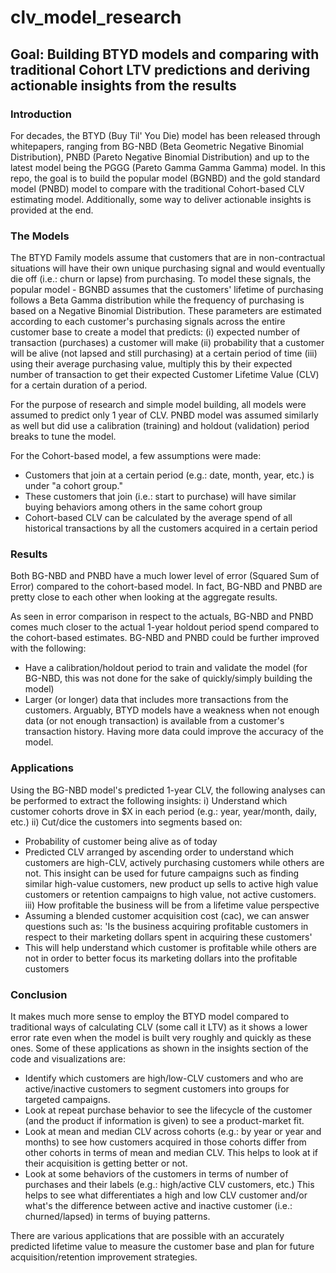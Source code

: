 # clv_model_research
## Goal: Building BTYD models and comparing with traditional Cohort LTV predictions and deriving actionable insights from the results

### Introduction
For decades, the BTYD (Buy Til' You Die) model has been released through whitepapers, ranging from BG-NBD (Beta Geometric Negative Binomial Distribution), PNBD (Pareto Negative Binomial Distribution) and up to the latest model being the PGGG (Pareto Gamma Gamma Gamma) model. In this repo, the goal is to build the popular model (BGNBD) and the gold standard model (PNBD) model to compare with the traditional Cohort-based CLV estimating model. Additionally, some way to deliver actionable insights is provided at the end.

### The Models
The BTYD Family models assume that customers that are in non-contractual situations will have their own unique purchasing signal and would eventually die off (i.e.: churn or lapse) from purchasing. To model these signals, the popular model - BGNBD assumes that the customers' lifetime of purchasing follows a Beta Gamma distribution while the frequency of purchasing is based on a Negative Binomial Distribution. These parameters are estimated according to each customer's purchasing signals across the entire customer base to create a model that predicts: 
  (i) expected number of transaction (purchases) a customer will make
  (ii) probability that a customer will be alive (not lapsed and still purchasing) at a certain period of time
  (iii) using their average purchasing value, multiply this by their expected number of transaction to get their expected Customer Lifetime Value (CLV) for a certain duration of a period. 
  
For the purpose of research and simple model building, all models were assumed to predict only 1 year of CLV. PNBD model was assumed similarly as well but did use a calibration (training) and holdout (validation) period breaks to tune the model. 

For the Cohort-based model, a few assumptions were made:
 - Customers that join at a certain period (e.g.: date, month, year, etc.) is under "a cohort group." 
 - These customers that join (i.e.: start to purchase) will have similar buying behaviors among others in the same cohort group
 - Cohort-based CLV can be calculated by the average spend of all historical transactions by all the customers acquired in a certain period

### Results
Both BG-NBD and PNBD have a much lower level of error (Squared Sum of Error) compared to the cohort-based model. In fact, BG-NBD and PNBD are pretty close to each other when looking at the aggregate results.

As seen in error comparison in respect to the actuals, BG-NBD and PNBD comes much closer to the actual 1-year holdout period spend compared to the cohort-based estimates. BG-NBD and PNBD could be further improved with the following:
 - Have a calibration/holdout period to train and validate the model (for BG-NBD, this was not done for the sake of quickly/simply building the model) 
 - Larger (or longer) data that includes more transactions from the customers. Arguably, BTYD models have a weakness when not enough data (or not enough transaction) is available from a customer's transaction history. Having more data could improve the accuracy of the model.

### Applications 
Using the BG-NBD model's predicted 1-year CLV, the following analyses can be performed to extract the following insights:
i) Understand which customer cohorts drove in $X in each period (e.g.: year, year/month, daily, etc.)
ii) Cut/dice the customers into segments based on:
  - Probability of customer being alive as of today 
  - Predicted CLV arranged by ascending order 
to understand which customers are high-CLV, actively purchasing customers while others are not. This insight can be used for future campaigns such as finding similar high-value customers, new product up sells to active high value customers or retention campaigns to high value, not active customers.
iii) How profitable the business will be from a lifetime value perspective
 - Assuming a blended customer acquisition cost (cac), we can answer questions such as: 'Is the business acquiring profitable customers in respect to their marketing dollars spent in acquiring these customers'
 - This will help understand which customer is profitable while others are not in order to better focus its marketing dollars into the profitable customers
 
### Conclusion
It makes much more sense to employ the BTYD model compared to traditional ways of calculating CLV (some call it LTV) as it shows a lower error rate even when the model is built very roughly and quickly as these ones. Some of these applications as shown in the insights section of the code and visualizations are:
 - Identify which customers are high/low-CLV customers and who are active/inactive customers to segment customers into groups for targeted campaigns.
 - Look at repeat purchase behavior to see the lifecycle of the customer (and the product if information is given) to see a product-market fit.
 - Look at mean and median CLV across cohorts (e.g.: by year or year and months) to see how customers acquired in those cohorts differ from other cohorts in terms of mean and median CLV. This helps to look at if their acquisition is getting better or not.
 - Look at some behaviors of the customers in terms of number of purchases and their labels (e.g.: high/active CLV customers, etc.) This helps to see what differentiates a high and low CLV customer and/or what's the difference between active and inactive customer (i.e.: churned/lapsed) in terms of buying patterns. 

There are various applications that are possible with an accurately predicted lifetime value to measure the customer base and plan for future acquisition/retention improvement strategies. 
